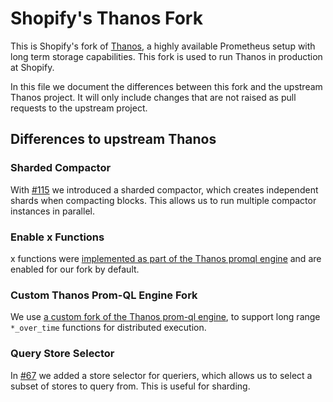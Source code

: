 # Shopify's Thanos Fork
This is Shopify's fork of [Thanos](https://github.com/thanos-io/thanos), a highly available Prometheus setup with long term storage capabilities. This fork is used to run Thanos in production at Shopify.

In this file we document the differences between this fork and the upstream Thanos project. It will only include changes that are not raised as pull requests to the upstream project.

## Differences to upstream Thanos

### Sharded Compactor
With [#115](https://github.com/Shopify/thanos/pull/115) we introduced a sharded compactor, which creates independent shards when compacting blocks. This allows us to run multiple compactor instances in parallel.

### Enable x Functions
x functions were [implemented as part of the Thanos promql engine](https://github.com/thanos-community/promql-engine/pull/216) and are enabled for our fork by default.

### Custom Thanos Prom-QL Engine Fork
We use [a custom fork of the Thanos prom-ql engine](https://github.com/thanos-community/promql-engine/pull/246), to support long range `*_over_time` functions for distributed execution.

### Query Store Selector
In [#67](https://github.com/Shopify/thanos/pull/67) we added a store selector for queriers, which allows us to select a subset of stores to query from. This is useful for sharding.


